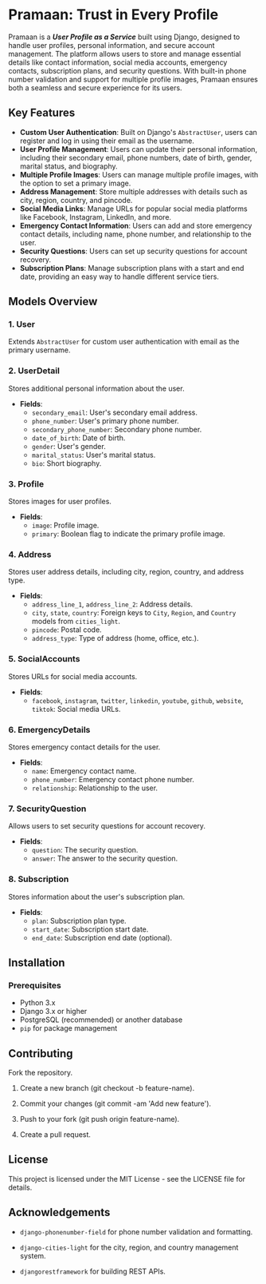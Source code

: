# Pramaan: Trust in Every Profile

Pramaan is a ***User Profile as a Service*** built using Django, designed to handle user profiles, personal information, and secure account management. The platform allows users to store and manage essential details like contact information, social media accounts, emergency contacts, subscription plans, and security questions. With built-in phone number validation and support for multiple profile images, Pramaan ensures both a seamless and secure experience for its users.

## Key Features

- **Custom User Authentication**: Built on Django's `AbstractUser`, users can register and log in using their email as the username.
- **User Profile Management**: Users can update their personal information, including their secondary email, phone numbers, date of birth, gender, marital status, and biography.
- **Multiple Profile Images**: Users can manage multiple profile images, with the option to set a primary image.
- **Address Management**: Store multiple addresses with details such as city, region, country, and pincode.
- **Social Media Links**: Manage URLs for popular social media platforms like Facebook, Instagram, LinkedIn, and more.
- **Emergency Contact Information**: Users can add and store emergency contact details, including name, phone number, and relationship to the user.
- **Security Questions**: Users can set up security questions for account recovery.
- **Subscription Plans**: Manage subscription plans with a start and end date, providing an easy way to handle different service tiers.

## Models Overview

### 1. **User**

Extends `AbstractUser` for custom user authentication with email as the primary username.

### 2. **UserDetail**

Stores additional personal information about the user.

- **Fields**:
  - `secondary_email`: User's secondary email address.
  - `phone_number`: User's primary phone number.
  - `secondary_phone_number`: Secondary phone number.
  - `date_of_birth`: Date of birth.
  - `gender`: User's gender.
  - `marital_status`: User's marital status.
  - `bio`: Short biography.

### 3. **Profile**

Stores images for user profiles.

- **Fields**:
  - `image`: Profile image.
  - `primary`: Boolean flag to indicate the primary profile image.

### 4. **Address**

Stores user address details, including city, region, country, and address type.

- **Fields**:
  - `address_line_1`, `address_line_2`: Address details.
  - `city`, `state`, `country`: Foreign keys to `City`, `Region`, and `Country` models from `cities_light`.
  - `pincode`: Postal code.
  - `address_type`: Type of address (home, office, etc.).

### 5. **SocialAccounts**

Stores URLs for social media accounts.

- **Fields**:
  - `facebook`, `instagram`, `twitter`, `linkedin`, `youtube`, `github`, `website`, `tiktok`: Social media URLs.

### 6. **EmergencyDetails**

Stores emergency contact details for the user.

- **Fields**:
  - `name`: Emergency contact name.
  - `phone_number`: Emergency contact phone number.
  - `relationship`: Relationship to the user.

### 7. **SecurityQuestion**

Allows users to set security questions for account recovery.

- **Fields**:
  - `question`: The security question.
  - `answer`: The answer to the security question.

### 8. **Subscription**

Stores information about the user's subscription plan.

- **Fields**:
  - `plan`: Subscription plan type.
  - `start_date`: Subscription start date.
  - `end_date`: Subscription end date (optional).

## Installation

### Prerequisites

- Python 3.x
- Django 3.x or higher
- PostgreSQL (recommended) or another database
- `pip` for package management

## Contributing

Fork the repository.

1. Create a new branch (git checkout -b feature-name).

2. Commit your changes (git commit -am 'Add new feature').

3. Push to your fork (git push origin feature-name).

4. Create a pull request.

## License

This project is licensed under the MIT License - see the LICENSE file for details.

## Acknowledgements

- `django-phonenumber-field` for phone number validation and formatting.

- `django-cities-light` for the city, region, and country management system.
- `djangorestframework` for building REST APIs.
